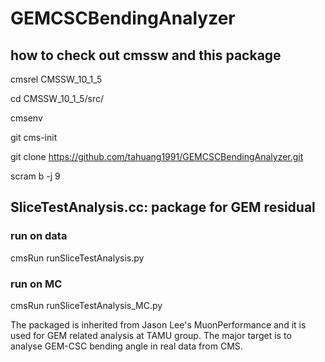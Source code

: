 # GEMCSCBendingAnalyzer

## how to check out cmssw and this package
cmsrel CMSSW_10_1_5  

cd CMSSW_10_1_5/src/

cmsenv

git cms-init

git clone https://github.com/tahuang1991/GEMCSCBendingAnalyzer.git

scram b -j 9


## SliceTestAnalysis.cc: package for GEM residual 
### run on data
cmsRun runSliceTestAnalysis.py

### run on MC
cmsRun runSliceTestAnalysis_MC.py

The packaged is inherited from Jason Lee's MuonPerformance and it is used for GEM related analysis at TAMU group. The major target is to analyse
GEM-CSC bending angle in real data from CMS. 
